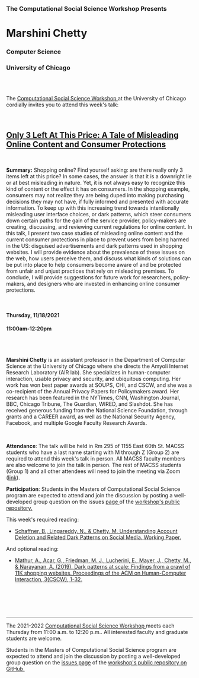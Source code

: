 

<br>

<h3 class=pfblock-header> The Computational Social Science Workshop Presents </h3>

<h1 class=pfblock-header3> Marshini Chetty </h1>
<h3 class=pfblock-header3> Computer Science </h3>
<h3 class=pfblock-header3> University of Chicago </h3>

<br><br>



<p class=pfblock-header3>The <a href="https://macss.uchicago.edu/content/computation-workshop"> Computational Social Science Workshop </a> at the University of Chicago cordially invites you to attend this week's talk:</p>



<br>

<div class=pfblock-header3>
<h2 class=pfblock-header>
  <a href=https://github.com/uchicago-computation-workshop/Fall2021/tree/master/11-18_Chetty> Only 3 Left At This Price: A Tale of Misleading Online Content and Consumer Protections </a>
</h2>

<br>
</div>



<p class=footertext2>

**Summary:** Shopping online? Find yourself asking: are there really only 3 items left at this price? In some cases, the answer is that it is a downright lie or at best misleading in nature. Yet, it is not always easy to recognize this kind of content or the effect it has on consumers. In the shopping example, consumers may not realize they are being duped into making purchasing decisions they may not have, if fully informed and presented with accurate information. To keep up with this increasing trend towards intentionally misleading user interface choices, or dark patterns, which steer consumers down certain paths for the gain of the service provider, policy-makers are creating, discussing, and reviewing current regulations for online content. In this talk, I present two case studies of misleading online content and the current consumer protections in place to prevent users from being harmed in the US: disguised advertisements and dark patterns used in shopping websites. I will provide evidence about the prevalence of these issues on the web, how users perceive them, and discuss what kinds of solutions can be put into place to help consumers become aware of and be protected from unfair and unjust practices that rely on misleading premises. To conclude, I will provide suggestions for future work for researchers, policy-makers, and designers who are invested in enhancing online consumer protections.



</p>

<br>

<h4 class=pfblock-header3> Thursday, 11/18/2021 </h4>
<h4 class=pfblock-header3> 11:00am-12:20pm </h4>

<br><br>

<p class=footertext2>

**Marshini Chetty** is an assistant professor in the Department of Computer Science at the University of Chicago where she directs the Amyoli Internet Research Laboratory (AIR lab). She specializes in human-computer interaction, usable privacy and security, and ubiquitous computing. Her work has won best paper awards at SOUPS, CHI, and CSCW, and she was a co-recipient of the Annual Privacy Papers for Policymakers award. Her research has been featured in the NYTimes, CNN, Washington Journal, BBC, Chicago Tribune, The Guardian, WIRED, and Slashdot. She has received generous funding from the National Science Foundation, through grants and a CAREER award, as well as the National Security Agency, Facebook, and multiple Google Faculty Research Awards.


</p>

<br>

<p class=footertext2>

**Attendance**: The talk will be held in Rm 295 of 1155 East 60th St. MACSS students who have a last name starting with M through Z (Group 2) are required to attend this week's talk in person. All MACSS faculty members are also welcome to join the talk in person. The rest of MACSS students (Group 1) and all other attendees will need to join the meeting via Zoom ([link](https://uchicago.zoom.us/j/92782114396?pwd=Q3RsR0YvbDFrd2R0MWZ4QllKUUFtZz09)).

<p class=footertext2>

**Participation**: Students in the Masters of Computational Social Science program are expected to attend and join the discussion by posting a well-developed group question on the issues <a href= https://github.com/uchicago-computation-workshop/Fall2021/issues/10> page </a> of the <a href="https://github.com/uchicago-computation-workshop"> workshop's public repository.</a>

This week's required reading:

- [Schaffner, B., Lingareddy, N., & Chetty, M. Understanding Account Deletion and Related Dark Patterns on Social Media. Working Paper.](https://github.com/uchicago-computation-workshop/Fall2021/blob/master/11-18_Chetty/Working_Paper_Schaffner_CSCW.pdf)

And optional reading:

- [Mathur, A., Acar, G., Friedman, M. J., Lucherini, E., Mayer, J., Chetty, M., & Narayanan, A. (2019). Dark patterns at scale: Findings from a crawl of 11K shopping websites. Proceedings of the ACM on Human-Computer Interaction, 3(CSCW), 1-32. ](https://github.com/uchicago-computation-workshop/Fall2021/blob/master/11-18_Chetty/Optional_Reading_Mathur_DarkPatterns.pdf)


<br>

<br><br>

---

<p class=footertext> The 2021-2022 <a href="https://macss.uchicago.edu/content/computation-workshop"> Computational Social Science Workshop </a> meets each Thursday from 11:00 a.m. to 12:20 p.m.. All interested faculty and graduate students are welcome.</p>



<p class=footertext>Students in the Masters of Computational Social Science program are expected to attend and join the discussion by posting a well-developed group question on the <a href=https://github.com/uchicago-computation-workshop/Fall2021/issues/10>issues page</a> of the <a href=https://github.com/uchicago-computation-workshop>workshop's public repository on GitHub.</a></p>
